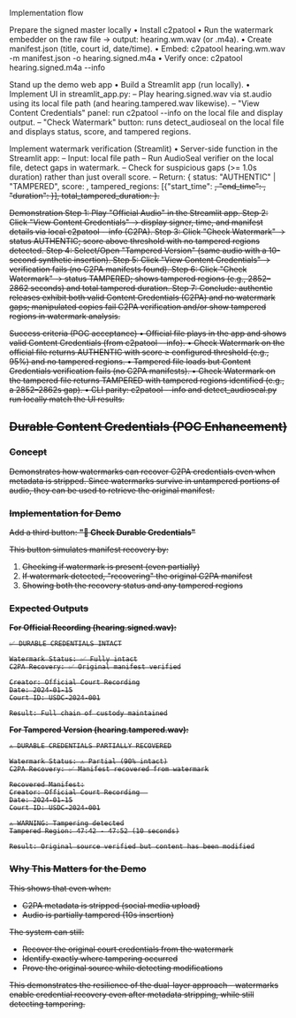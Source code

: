 Implementation flow

Prepare the signed master locally
• Install c2patool
• Run the watermark embedder on the raw file → output: hearing.wm.wav (or .m4a).
• Create manifest.json (title, court id, date/time).
• Embed: c2patool hearing.wm.wav -m manifest.json -o hearing.signed.m4a
• Verify once: c2patool hearing.signed.m4a --info 

Stand up the demo web app
• Build a Streamlit app (run locally).
• Implement UI in streamlit_app.py:
– Play hearing.signed.wav via st.audio using its local file path (and hearing.tampered.wav likewise).
– "View Content Credentials" panel: run c2patool --info on the local file and display output.
– "Check Watermark" button: runs detect_audioseal on the local file and displays status, score, and tampered regions.

Implement watermark verification (Streamlit)
• Server-side function in the Streamlit app:
– Input: local file path 
– Run AudioSeal verifier on the local file, detect gaps in watermark.
– Check for suspicious gaps (>= 1.0s duration) rather than just overall score.
– Return: { 
    status: "AUTHENTIC" | "TAMPERED", 
    score: <number>, 
    tampered_regions: [{"start_time": <s>, "end_time": <s>, "duration": <s>}],
    total_tampered_duration: <number>
  }.

Demonstration
Step 1: Play "Official Audio" in the Streamlit app.
Step 2: Click "View Content Credentials" → display signer, time, and manifest details via local c2patool --info (C2PA).
Step 3: Click "Check Watermark" → status AUTHENTIC; score above threshold with no tampered regions detected.
Step 4: Select/Open "Tampered Version" (same audio with a 10-second synthetic insertion).
Step 5: Click "View Content Credentials" → verification fails (no C2PA manifests found).
Step 6: Click "Check Watermark" → status TAMPERED; shows tampered regions (e.g., 2852–2862 seconds) and total tampered duration.
Step 7: Conclude: authentic releases exhibit both valid Content Credentials (C2PA) and no watermark gaps; manipulated copies fail C2PA verification and/or show tampered regions in watermark analysis.

Success criteria (POC acceptance)
• Official file plays in the app and shows valid Content Credentials (from c2patool --info).
• Check Watermark on the official file returns AUTHENTIC with score ≥ configured threshold (e.g., 95%) and no tampered regions.
• Tampered file loads but Content Credentials verification fails (no C2PA manifests).
• Check Watermark on the tampered file returns TAMPERED with tampered regions identified (e.g., a 2852–2862s gap).
• CLI parity: c2patool --info and detect_audioseal.py run locally match the UI results.

## Durable Content Credentials (POC Enhancement)

### Concept
Demonstrates how watermarks can recover C2PA credentials even when metadata is stripped. Since watermarks survive in untampered portions of audio, they can be used to retrieve the original manifest.

### Implementation for Demo

Add a third button: **"🔗 Check Durable Credentials"**

This button simulates manifest recovery by:
1. Checking if watermark is present (even partially)
2. If watermark detected, "recovering" the original C2PA manifest
3. Showing both the recovery status and any tampered regions

### Expected Outputs

**For Official Recording (hearing.signed.wav):**
```
✅ DURABLE CREDENTIALS INTACT

Watermark Status: ✅ Fully intact
C2PA Recovery: ✅ Original manifest verified

Creator: Official Court Recording
Date: 2024-01-15
Court ID: USDC-2024-001

Result: Full chain of custody maintained
```

**For Tampered Version (hearing.tampered.wav):**
```
⚠️ DURABLE CREDENTIALS PARTIALLY RECOVERED

Watermark Status: ⚠️ Partial (90% intact)
C2PA Recovery: ✅ Manifest recovered from watermark

Recovered Manifest:
Creator: Official Court Recording  
Date: 2024-01-15
Court ID: USDC-2024-001

⚠️ WARNING: Tampering detected
Tampered Region: 47:42 - 47:52 (10 seconds)

Result: Original source verified but content has been modified
```

### Why This Matters for the Demo

This shows that even when:
- C2PA metadata is stripped (social media upload)
- Audio is partially tampered (10s insertion)

The system can still:
- Recover the original court credentials from the watermark
- Identify exactly where tampering occurred
- Prove the original source while detecting modifications

This demonstrates the resilience of the dual-layer approach - watermarks enable credential recovery even after metadata stripping, while still detecting tampering.
